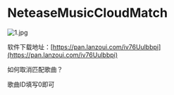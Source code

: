 # NeteaseMusicCloudMatch

![1.jpg](https://dd-static.jd.com/ddimg/jfs/t1/201024/5/8896/98978/615289a7E82e53f3b/5d9eafbf6c5150ec.jpg)

软件下载地址：[https://pan.lanzoui.com/iv76Uulbbpi](https://pan.lanzoui.com/iv76Uulbbpi)

如何取消匹配歌曲？

歌曲ID填写0即可

